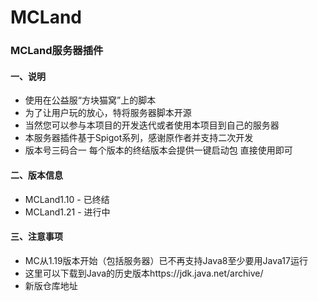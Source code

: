 # MCLand

### MCLand服务器插件

#### 一、说明

- 使用在公益服“方块猫窝”上的脚本
- 为了让用户玩的放心，特将服务器脚本开源
- 当然您可以参与本项目的开发迭代或者使用本项目到自己的服务器
- 本服务器插件基于Spigot系列，感谢原作者并支持二次开发
- 版本号三码合一 每个版本的终结版本会提供一键启动包 直接使用即可

#### 二、版本信息

- MCLand1.10 - 已终结
- MCLand1.21 - 进行中

#### 三、注意事项

- MC从1.19版本开始（包括服务器）已不再支持Java8至少要用Java17运行
- 这里可以下载到Java的历史版本https://jdk.java.net/archive/
- 新版仓库地址

